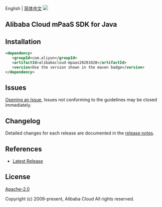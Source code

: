 English | [简体中文](README-CN.md)
![](https://aliyunsdk-pages.alicdn.com/icons/AlibabaCloud.svg)

## Alibaba Cloud mPaaS SDK for Java

## Installation

```xml
<dependency>
   <groupId>com.aliyun</groupId>
   <artifactId>alibabacloud-mpaas20201028</artifactId>
   <version>Use the version shown in the maven badge</version>
</dependency>
```

## Issues
[Opening an Issue](https://github.com/aliyun/alibabacloud-java-async-sdk/issues/new), Issues not conforming to the guidelines may be closed immediately.

## Changelog
Detailed changes for each release are documented in the [release notes](./ChangeLog.txt).

## References
* [Latest Release](https://github.com/aliyun/alibabacloud-async-java-sdk/)

## License
[Apache-2.0](http://www.apache.org/licenses/LICENSE-2.0)

Copyright (c) 2009-present, Alibaba Cloud All rights reserved.